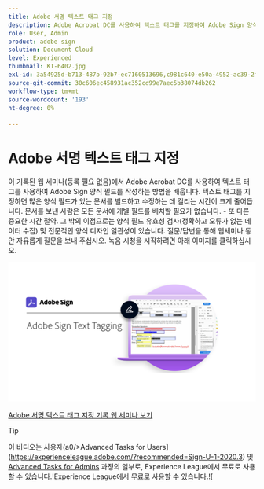 ```yaml
---
title: Adobe 서명 텍스트 태그 지정
description: Adobe Acrobat DC를 사용하여 텍스트 태그를 지정하여 Adobe Sign 양식 필드를 작성하는 방법 알아보기
role: User, Admin
product: adobe sign
solution: Document Cloud
level: Experienced
thumbnail: KT-6402.jpg
exl-id: 3a54925d-b713-487b-92b7-ec7160513696,c981c640-e50a-4952-ac39-2f90d6d0cf08
source-git-commit: 30c606ec458931ac352cd99e7aec5b38074db262
workflow-type: tm+mt
source-wordcount: '193'
ht-degree: 0%

---
```


# Adobe 서명 텍스트 태그 지정

이 기록된 웹 세미나(등록 필요 없음)에서 Adobe Acrobat DC를 사용하여 텍스트 태그를 사용하여 Adobe Sign 양식 필드를 작성하는 방법을 배웁니다. 텍스트 태그를 지정하면 많은 양식 필드가 있는 문서를 빌드하고 수정하는 데 걸리는 시간이 크게 줄어듭니다. 문서를 보낸 사람은 모든 문서에 개별 필드를 배치할 필요가 없습니다. - 또 다른 중요한 시간 절약. 그 밖의 이점으로는 양식 필드 유효성 검사(정확하고 오류가 없는 데이터 수집) 및 전문적인 양식 디자인 일관성이 있습니다. 질문/답변을 통해 웹세미나 동안 자유롭게 질문을 보내 주십시오. 녹음 시청을 시작하려면 아래 이미지를 클릭하십시오.

[![감시 세션](../assets/Text-Tagging.png)](https://event.on24.com/wcc/r/2338276/415BE4603F60A61A546C0A91528B444F)

[Adobe 서명 텍스트 태그 지정 기록 웹 세미나 보기](https://event.on24.com/wcc/r/2338276/415BE4603F60A61A546C0A91528B444F)

>[!TIP]
>
>이 비디오는 사용자(a0/>Advanced Tasks for Users](https://experienceleague.adobe.com/?recommended=Sign-U-1-2020.3) 및 [Advanced Tasks for Admins](https://experienceleague.adobe.com/?recommended=Sign-A-1-2020.1) 과정의 일부로, Experience League에서 무료로 사용할 수 있습니다.!Experience League에서 무료로 사용할 수 있습니다.![
